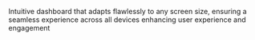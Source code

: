 
Intuitive dashboard that adapts flawlessly to any screen size, ensuring a seamless experience across all devices enhancing user experience and engagement


 
 
